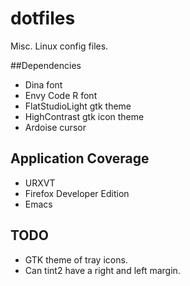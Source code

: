 # dotfiles

Misc. Linux config files.

##Dependencies

* Dina font
* Envy Code R font
* FlatStudioLight gtk theme
* HighContrast gtk icon theme
* Ardoise cursor

## Application Coverage

* URXVT
* Firefox Developer Edition
* Emacs

## TODO

* GTK theme of tray icons.
* Can tint2 have a right and left margin.
